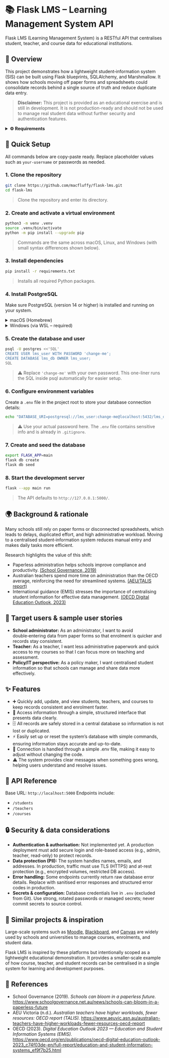 # 📚 Flask LMS – Learning Management System API
Flask LMS (Learning Management System) is a RESTful API that centralises student, teacher, and course data for educational institutions.

## 📝 Overview
This project demonstrates how a lightweight student‑information system (SIS) can be built using Flask blueprints, SQLAlchemy, and Marshmallow. It shows how schools moving off paper forms and spreadsheets could consolidate records behind a single source of truth and reduce duplicate data entry.

> **Disclaimer:** This project is provided as an educational exercise and is still in development. It is not production-ready and should not be used to manage real student data without further security and authentication features.

<details>
<summary><b>⚙️ Requirements</b></summary>

## ⚙️ Requirements
- Python 3.10 or higher
- PostgreSQL 14 or higher (running locally)
- pip / virtualenv for Python dependency management
- Supported OS: macOS, Linux, Windows (⚠️ WSL required on Windows)

All Python dependencies are listed in `requirements.txt` and installed in step 3.

</details>

## 🚀 Quick Setup

All commands below are copy-paste ready. Replace placeholder values such as `your-username` or passwords as needed.

### 1. Clone the repository
```bash
git clone https://github.com/macfluffy/flask-lms.git
cd flask-lms
```
> Clone the repository and enter its directory.

### 2. Create and activate a virtual environment
```bash
python3 -m venv .venv
source .venv/bin/activate
python -m pip install --upgrade pip
```
> Commands are the same across macOS, Linux, and Windows (with small syntax differences shown below).

### 3. Install dependencies
```bash
pip install -r requirements.txt
```
> Installs all required Python packages.

### 4. Install PostgreSQL
Make sure PostgreSQL (version 14 or higher) is installed and running on your system.

<details>
<summary>macOS (Homebrew)</summary>

```bash
brew install postgresql
brew services start postgresql
```
</details>

<details>
<summary>Windows (via WSL – required)</summary>

```bash
sudo apt update
sudo apt install postgresql postgresql-contrib
sudo -u postgres psql
```
> ⚠️ If you're using Windows, WSL (Windows Subsystem for Linux) is required for setup.
</details>

### 5. Create the database and user
```bash
psql -U postgres <<'SQL'
CREATE USER lms_user WITH PASSWORD 'change-me';
CREATE DATABASE lms_db OWNER lms_user;
SQL
```
> ⚠️ Replace `'change-me'` with your own password. This one-liner runs the SQL inside psql automatically for easier setup.

### 6. Configure environment variables
Create a `.env` file in the project root to store your database connection details:
```bash
echo "DATABASE_URI=postgresql://lms_user:change-me@localhost:5432/lms_db" > .env
```
> ⚠️ Use your actual password here. The `.env` file contains sensitive info and is already in `.gitignore`.

### 7. Create and seed the database
```bash
export FLASK_APP=main
flask db create
flask db seed
```

### 8. Start the development server
```bash
flask --app main run
```
> The API defaults to `http://127.0.0.1:5000/`.

## 🌍 Background & rationale
Many schools still rely on paper forms or disconnected spreadsheets, which leads to delays, duplicated effort, and high administrative workload. Moving to a centralised student‑information system reduces manual entry and makes daily tasks more efficient.

Research highlights the value of this shift:
- Paperless administration helps schools improve compliance and productivity. [(School Governance, 2019)](https://www.schoolgovernance.net.au/news/schools-can-bloom-in-a-paperless-future)
- Australian teachers spend more time on administration than the OECD average, reinforcing the need for streamlined systems. [(AEU/TALIS report)](https://www.aeuvic.asn.au/australian-teachers-have-higher-workloads-fewer-resources-oecd-report)
- International guidance (EMIS) stresses the importance of centralising student information for effective data management. [(OECD Digital Education Outlook, 2023)](https://www.oecd.org/en/publications/oecd-digital-education-outlook-2023_c74f03de-en/full-report/education-and-student-information-systems_ef9f7b25.html)

## 🎯 Target users & sample user stories
- **School administrator:** As an administrator, I want to avoid double‑entering data from paper forms so that enrolment is quicker and records stay consistent.
- **Teacher:** As a teacher, I want less administrative paperwork and quick access to my courses so that I can focus more on teaching and assessment.
- **Policy/IT perspective:** As a policy maker, I want centralised student information so that schools can manage and share data more effectively.

## ✨ Features
- ➕ Quickly add, update, and view students, teachers, and courses to keep records consistent and enrolment faster.
- 📂 Access information through a simple, structured interface that presents data clearly.
- 🗄️ All records are safely stored in a central database so information is not lost or duplicated.
- ⚡ Easily set up or reset the system’s database with simple commands, ensuring information stays accurate and up-to-date.
- 🔧 Connection is handled through a simple .env file, making it easy to adjust without changing the code.
- ⚠️ The system provides clear messages when something goes wrong, helping users understand and resolve issues.


## 📡 API Reference
Base URL: `http://localhost:5000`
Endpoints include:
- `/students`
- `/teachers`
- `/courses`

## 🔒 Security & data considerations
- **Authentication & authorisation:** Not implemented yet. A production deployment must add secure login and role-based access (e.g., admin, teacher, read-only) to protect records.
- **Data protection (PII):** The system handles names, emails, and addresses. In production, traffic must use TLS (HTTPS) and at-rest protection (e.g., encrypted volumes, restricted DB access).
- **Error handling:** Some endpoints currently return raw database error details. Replace with sanitised error responses and structured error codes in production.
- **Secrets & configuration:** Database credentials live in `.env` (excluded from Git). Use strong, rotated passwords or managed secrets; never commit secrets to source control.

## 🌟 Similar projects & inspiration
Large-scale systems such as [Moodle](https://moodle.org/), [Blackboard](https://www.anthology.com/blackboard), and [Canvas](https://www.instructure.com/canvas) are widely used by schools and universities to manage courses, enrolments, and student data.

Flask LMS is inspired by these platforms but intentionally scoped as a lightweight educational demonstration. It provides a smaller-scale example of how course, teacher, and student records can be centralised in a single system for learning and development purposes.

## 📖 References
- School Governance (2019). *Schools can bloom in a paperless future.* https://www.schoolgovernance.net.au/news/schools-can-bloom-in-a-paperless-future
- AEU Victoria (n.d.). *Australian teachers have higher workloads, fewer resources: OECD report (TALIS).* https://www.aeuvic.asn.au/australian-teachers-have-higher-workloads-fewer-resources-oecd-report
- OECD (2023). *Digital Education Outlook 2023 — Education and Student Information Systems (EMIS).* https://www.oecd.org/en/publications/oecd-digital-education-outlook-2023_c74f03de-en/full-report/education-and-student-information-systems_ef9f7b25.html
